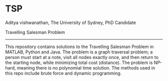 # TSP
Aditya vishwanathan, The University of Sydney, PhD Candidate

Travelling Salesman Problem
- - - - - - - - - - - - - - -
This repository contains solutions to the Travelling Salesman Problem in MATLAB, Python and Java.
The problem is a graph traversal problem; a person must start at a note, visit all nodes exactly once, and then return to the starting node, while minimizing total cost (distance). The problem is NP-hard, meaning there is no polynomial time solution. The methods used in this repo include brute force and dynamic programming.
